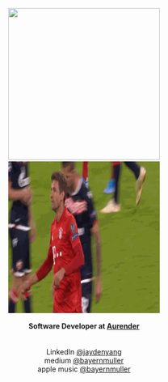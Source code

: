 <p align="center">
  <img src="joshua.gif" width="300" height="300"/>
  <img src="muller.gif" width="300" height="300"/>
</p>

<p align="center">
  <b>Software Developer at <a href="https://aurender.com">Aurender</a></b>
  <br>
  <br>
  <br>
  LinkedIn <a href="https://www.linkedin.com/in/jayden-yang-30790b299">@jaydenyang</a>
  <br>
  medium <a href="https://medium.com/@bayernmuller">@bayernmuller</a>
  <br>
  apple music <a href="https://music.apple.com/profile/BayernMuller">@bayernmuller</a>
</p>
